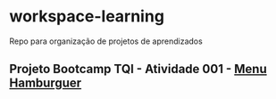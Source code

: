 # workspace-learning
Repo para organização de projetos de aprendizados

## Projeto Bootcamp TQI - Atividade 001 - [Menu Hamburguer](https://github.com/dionipires/workspace-learning/tree/main/bootcamp-tqi/menu-hamburguer)
